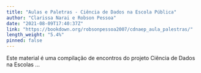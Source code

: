 ```yaml
---
title: "Aulas e Paletras - Ciência de Dados na Escola Pública"
author: "Clarissa Narai e Robson Pessoa"
date: "2021-08-09T17:40:37Z"
link: "https://bookdown.org/robsonpessoa2007/cdnaep_aula_palestras/"
length_weight: "5.4%"
pinned: false
---
```


Este material é uma compilação de encontros do projeto Ciência de Dados na Escolas ...
